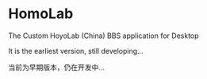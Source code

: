 # HomoLab

The Custom HoyoLab (China)  BBS application for Desktop

It is the earliest version, still developing...

当前为早期版本，仍在开发中...
